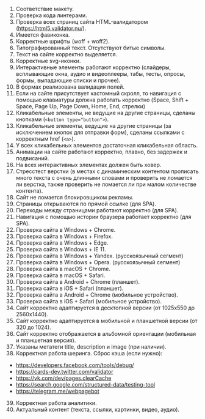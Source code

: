 1. Соответствие макету.
2. Проверка кода линтерами.
3. Проверка всех страниц сайта HTML-валидатором (https://html5.validator.nu/).
4. Имеется фавиконка.
5. Корректные шрифты (woff + woff2).
6. Типографированный текст. Отсутствуют битые символы.
7. Текст на сайте корректно выделяется.
8. Корректные svg-иконки.
9. Интерактивные элементы работают корректно (слайдеры, всплывающие окна, аудио и видеоплееры, табы, тесты, опросы, формы, выпадающие списки и прочее).
10. В формах реализована валидация полей.
11. Если на сайте присутствует кастомный скролл, то навигация с помощью клавиатуры должна работать корректно (Space, Shift + Space, Page Up, Page Down, Home, End, стрелки)
12. Кликабельные элементы, не ведущие на другие страницы, сделаны кнопками (`<button type="button">`).
13. Кликабельные элементы, ведущие на другие страницы (за исключением кнопок для отправки форм), сделаны ссылками с корректным href (`<a>`).
14. У всех кликабельных элементов достаточная кликабельная область.
15. Анимации на сайте работают корректно, плавно, без задержек и подвисаний.
16. На всех интерактивных элементах должен быть ховер.
17. Стресстест верстки (в местах с динамическим контентом прописать много текста с очень длинными словами и проверить не ломается ли верстка, также проверить не ломается ли при малом количестве контента).
18. Сайт не ломается блокировщиком рекламы.
19. Страницы открываются по прямой ссылке (для SPA).
20. Переходы между страницами работают корректно (для SPA).
21. Навигация с помощью истории браузера работает корректно (для SPA).
22. Проверка сайта в Windows + Chrome.
23. Проверка сайта в Windows + Firefox.
24. Проверка сайта в Windows + Edge.
25. Проверка сайта в Windows + IE 11.
26. Проверка сайта в Windows + Yandex. (русскоязычный сегмент)
27. Проверка сайта в Windows + Opera. (русскоязычный сегмент)
28. Проверка сайта в macOS + Chrome.
29. Проверка сайта в macOS + Safari.
30. Проверка сайта в Android + Chrome (планшет).
31. Проверка сайта в iOS + Safari (планшет).
32. Проверка сайта в Android + Chrome (мобильное устройство).
33. Проверка сайта в iOS + Safari (мобильное устройство).
34. Сайт корректно адаптируется в десктопной версии (от 1025x550 до 2560x1440).
35. Сайт корректно адаптируется в мобильной и планшетной версии (от 320 до 1024).
36. Сайт корректно отображается в альбомной ориентации (мобильная и планшетная версия).
37. Указаны метатеги title, description и image (при наличии).
38. Корректная работа шеринга. Сброс кэша (если нужно):
- https://developers.facebook.com/tools/debug/
- https://cards-dev.twitter.com/validator
- https://vk.com/dev/pages.clearCache
- https://search.google.com/structured-data/testing-tool
- https://telegram.me/webpagebot
39. Корректная работа аналитики.
40. Актуальный контент (текста, ссылки, картинки, видео, аудио).
